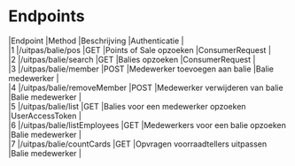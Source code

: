 ---
---

# Endpoints

|Endpoint |Method |Beschrijving |Authenticatie |  
 |1 |/uitpas/balie/pos |GET |Points of Sale opzoeken |ConsumerRequest |  
 |2 |/uitpas/balie/search |GET |Balies opzoeken |ConsumerRequest |  
 |3 |/uitpas/balie/member |POST |Medewerker toevoegen aan balie |Balie medewerker |  
 |4 |/uitpas/balie/removeMember |POST |Medewerker verwijderen van balie |Balie medewerker |  
 |5 |/uitpas/balie/list |GET |Balies voor een medewerker opzoeken |UserAccessToken |  
 |6 |/uitpas/balie/listEmployees |GET |Medewerkers voor een balie opzoeken |Balie medewerker |  
 |7 |/uitpas/balie/countCards |GET |Opvragen voorraadtellers uitpassen |Balie medewerker |